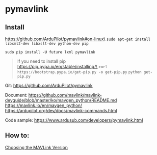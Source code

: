 # pymavlink

## Install
https://github.com/ArduPilot/pymavlink#on-linux\
`sudo apt-get install libxml2-dev libxslt-dev python-dev pip`

`sudo pip install -U future lxml pymavlink`


> If you need to install pip\
> https://pip.pypa.io/en/stable/installing/\
> `curl https://bootstrap.pypa.io/get-pip.py -o get-pip.py`
> `python get-pip.py`

Git:
https://github.com/ArduPilot/pymavlink

Document:
https://github.com/mavlink/mavlink-devguide/blob/master/ko/mavgen_python/README.md
https://mavlink.io/en/mavgen_python/
https://ardupilot.org/dev/docs/mavlink-commands.html

Code sample:
https://www.ardusub.com/developers/pymavlink.html

## How to:
[Choosing the MAVLink Version](https://github.com/mavlink/mavlink-devguide/blob/master/ko/mavgen_python/README.md#choosing-the-dialectmavlink-version-dialect_file)